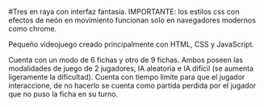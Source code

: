 #Tres en raya con interfaz fantasía.
IMPORTANTE: los estilos css con efectos de neón en movimiento funcionan solo en navegadores modernos como chrome.

Pequeño videojuego creado principalmente con HTML, CSS y JavaScript. 

Cuenta con un modo de 6 fichas y otro de 9 fichas. Ambos poseen las modalidades de juego de 2 jugadores, IA aleatoria e 
IA difícil (se aumenta ligeramente la dificultad). 
Cuenta con tiempo límite para que el jugador interaccione, de no hacerlo se cuenta como partida perdida por el jugador que no
puso la ficha en su turno.
